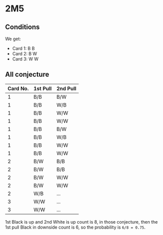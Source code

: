 # 2M5

## Conditions

We get:

- Card 1: B B
- Card 2: B W
- Card 3: W W

## All conjecture

| Card No. | 1st Pull | 2nd Pull
|----------|----------|----------
| 1 | B/B | B/W
| 1 | B/B | W/B
| 1 | B/B | W/W
| 1 | B/B | W/W
| 1 | B/B | B/W
| 1 | B/B | W/B
| 1 | B/B | W/W
| 1 | B/B | W/W
| 2 | B/W | B/B
| 2 | B/W | B/B
| 2 | B/W | W/W
| 2 | B/W | W/W
| 2 | W/B | ...
| 3 | W/W | ...
| 3 | W/W | ...

1st Black is up and 2nd White is up count is 8, in those conjecture, then the 1st pull Black in downside count is 6, so the probability is `6/8 = 0.75`.